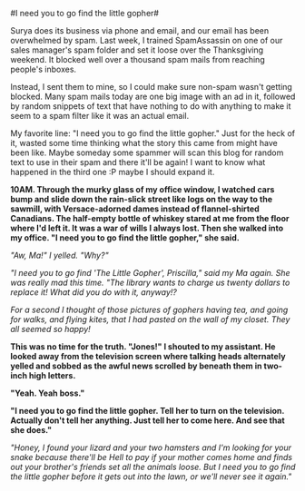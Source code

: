 #I need you to go find the little gopher#

Surya does its business via phone and email, and our email has been overwhelmed by spam. Last week, I trained SpamAssassin on one of our sales manager's spam folder and set it loose over the Thanksgiving weekend. It blocked well over a thousand spam mails from reaching people's inboxes.

Instead, I sent them to mine, so I could make sure non-spam wasn't getting blocked. Many spam mails today are one big image with an ad in it, followed by random snippets of text that have nothing to do with anything to make it seem to a spam filter like it was an actual email.

My favorite line: "I need you to go find the little gopher." Just for the heck of it, wasted some time thinking what the story this came from might have been like. Maybe someday some spammer will scan this blog for random text to use in their spam and there it'll be again! I want to know what happened in the third one :P maybe I should expand it.

**10AM. Through the murky glass of my office window, I watched cars bump and slide down the rain-slick street like logs on the way to the sawmill, with Versace-adorned dames instead of flannel-shirted Canadians. The half-empty bottle of whiskey stared at me from the floor where I'd left it. It was a war of wills I always lost. Then she walked into my office. "I need you to go find the little gopher," she said.**

*"Aw, Ma!" I yelled. "Why?"*

*"I need you to go find 'The Little Gopher', Priscilla," said my Ma again. She was really mad this time. "The library wants to charge us twenty dollars to replace it! What did you do with it, anyway!?*

*For a second I thought of those pictures of gophers having tea, and going for walks, and flying kites, that I had pasted on the wall of my closet. They all seemed so happy!*

**This was no time for the truth. "Jones!" I shouted to my assistant. He looked away from the television screen where talking heads alternately yelled and sobbed as the awful news scrolled by beneath them in two-inch high letters.**

**"Yeah. Yeah boss."**

**"I need you to go find the little gopher. Tell her to turn on the television. Actually don't tell her anything. Just tell her to come here. And see that she does."**

*"Honey, I found your lizard and your two hamsters and I'm looking for your snake because there'll be Hell to pay if your mother comes home and finds out your brother's friends set all the animals loose. But I need you to go find the little gopher before it gets out into the lawn, or we'll never see it again."*
